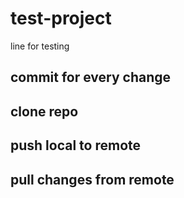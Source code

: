 # test-project
line for testing
## commit for every change 
## clone repo
## push local to remote
## pull changes from remote

